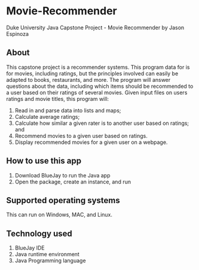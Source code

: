 # Movie-Recommender
Duke University Java Capstone Project - Movie Recommender 
by Jason Espinoza

## About
This capstone project is a recommender systems. This program data for is for movies, including ratings, but the principles involved can easily be adapted to books, restaurants, and more. The program will answer questions about the data, including which items should be recommended to a user based on their ratings of several movies. Given input files on users ratings and movie titles, this program will:

1. Read in and parse data into lists and maps;
2. Calculate average ratings;
3. Calculate how similar a given rater is to another user based on ratings; and
4. Recommend movies to a given user based on ratings. 
5. Display recommended movies for a given user on a webpage.

## How to use this app
1. Download BlueJay to run the Java app
2. Open the package, create an instance, and run

## Supported operating systems
This can run on Windows, MAC, and Linux. 

## Technology used
1. BlueJay IDE
2. Java runtime environment
3. Java Programming language
